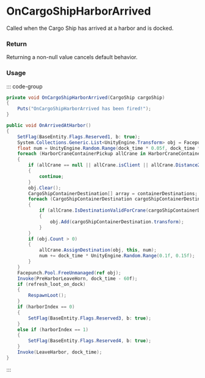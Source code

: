 # OnCargoShipHarborArrived
<Badge type="info" text="Entity"/><Badge type="danger" text="Carbon Compatible"/><Badge type="warning" text="Oxide Compatible"/>
Called when the Cargo Ship has arrived at a harbor and is docked.

### Return
Returning a non-null value cancels default behavior.

### Usage
::: code-group
```csharp [Example]
private void OnCargoShipHarborArrived(CargoShip cargoShip)
{
	Puts("OnCargoShipHarborArrived has been fired!");
}
```
```csharp [Source — Assembly-CSharp @ CargoShip]
public void OnArrivedAtHarbor()
{
	SetFlag(BaseEntity.Flags.Reserved1, b: true);
	System.Collections.Generic.List<UnityEngine.Transform> obj = Facepunch.Pool.Get<System.Collections.Generic.List<UnityEngine.Transform>>();
	float num = UnityEngine.Random.Range(dock_time * 0.05f, dock_time * 0.1f);
	foreach (HarborCraneContainerPickup allCrane in HarborCraneContainerPickup.AllCranes)
	{
		if (allCrane == null || allCrane.isClient || allCrane.Distance2D(this) > 150f)
		{
			continue;
		}
		obj.Clear();
		CargoShipContainerDestination[] array = containerDestinations;
		foreach (CargoShipContainerDestination cargoShipContainerDestination in array)
		{
			if (allCrane.IsDestinationValidForCrane(cargoShipContainerDestination))
			{
				obj.Add(cargoShipContainerDestination.transform);
			}
		}
		if (obj.Count > 0)
		{
			allCrane.AssignDestination(obj, this, num);
			num += dock_time * UnityEngine.Random.Range(0.1f, 0.15f);
		}
	}
	Facepunch.Pool.FreeUnmanaged(ref obj);
	Invoke(PreHarborLeaveHorn, dock_time - 60f);
	if (refresh_loot_on_dock)
	{
		RespawnLoot();
	}
	if (harborIndex == 0)
	{
		SetFlag(BaseEntity.Flags.Reserved3, b: true);
	}
	else if (harborIndex == 1)
	{
		SetFlag(BaseEntity.Flags.Reserved4, b: true);
	}
	Invoke(LeaveHarbor, dock_time);
}

```
:::
